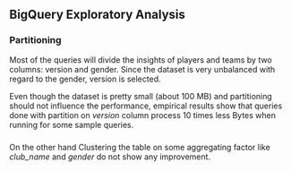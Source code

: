 ## BigQuery Exploratory Analysis

### Partitioning
Most of the queries will divide the insights of players and teams by two columns: version and gender.
Since the dataset is very unbalanced with regard to the gender, version is selected.

Even though the dataset is pretty small (about 100 MB) and partitioning should not influence the performance, empirical results show that queries done with partition on *version* column process 10 times less Bytes when running for some sample queries.

###

On the other hand Clustering the table on some aggregating factor like *club_name* and *gender* do not show any improvement.

